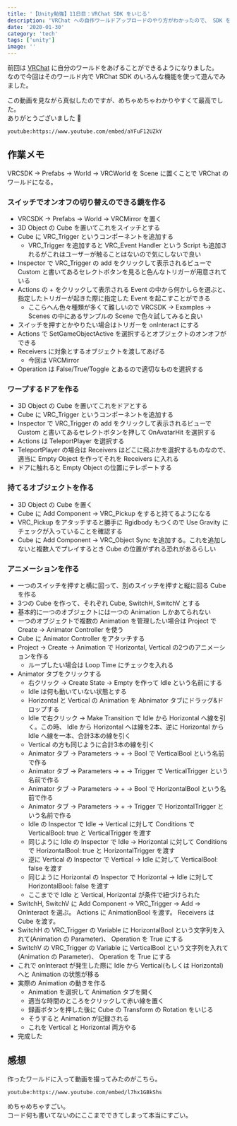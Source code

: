 ```yaml
---
title: '【Unity勉強】11日目：VRChat SDK をいじる'
description: 'VRChat への自作ワールドアップロードのやり方がわかったので、 SDK をいじって色々やってみる。'
date: '2020-01-30'
category: 'tech'
tags: ['unity']
image: ''
---
```


前回は [VRChat](https://www.vrchat.com/) に自分のワールドをあげることができるようになりました。  
なので今回はそのワールド内で VRChat SDK のいろんな機能を使って遊んでみました。

この動画を見ながら真似したのですが、めちゃめちゃわかりやすくて最高でした。  
ありがとうございました :pray:

`youtube:https://www.youtube.com/embed/aYFuF12UZkY`

## 作業メモ

VRCSDK -> Prefabs -> World -> VRCWorld を Scene に置くことで VRChat のワールドになる。

### スイッチでオンオフの切り替えのできる鏡を作る

- VRCSDK -> Prefabs -> World -> VRCMirror を置く
- 3D Object の Cube を置いてこれをスイッチとする
- Cube に VRC_Trigger というコンポーネントを追加する
  - VRC_Trigger を追加すると VRC_Event Handler という Script も追加されるがこれはユーザーが触ることはないので気にしないで良い
- Inspector で VRC_Trigger の add をクリックして表示されるビューで Custom と書いてあるセレクトボタンを見ると色んなトリガーが用意されている
- Actions の + をクリックして表示される Event の中から何かしらを選ぶと、指定したトリガーが起きた際に指定した Event を起こすことができる
  - ここらへん色々種類が多くて難しいので VRCSDK -> Examples -> Scenes の中にあるサンプルの Scene で色々試してみると良い
- スイッチを押すとかやりたい場合はトリガーを onInteract にする
- Actions で SetGameObjectActive を選択するとオブジェクトのオンオフができる
- Receivers に対象とするオブジェクトを渡してあげる
  - 今回は VRCMirror
- Operation は False/True/Toggle とあるので適切なものを選択する

### ワープするドアを作る

- 3D Object の Cube を置いてこれをドアとする
- Cube に VRC_Trigger というコンポーネントを追加する
- Inspector で VRC_Trigger の add をクリックして表示されるビューで Custom と書いてあるセレクトボタンを押して OnAvatarHit を選択する
- Actions は TeleportPlayer を選択する
- TeleportPlayer の場合は Receivers はどこに飛ぶかを選択するものなので、適当に Empty Object を作ってそれを Receivers に入れる
- ドアに触れると Empty Object の位置にテレポートする

### 持てるオブジェクトを作る

- 3D Object の Cube を置く
- Cube に Add Component -> VRC_Pickup をすると持てるようになる
- VRC_Pickup をアタッチすると勝手に Rgidbody もつくので Use Gravity にチェックが入っていることを確認する
- Cube に Add Component -> VRC_Object Sync を追加する。これを追加しないと複数人でプレイするとき Cube の位置がずれる恐れがあるらしい

### アニメーションを作る

- 一つのスイッチを押すと横に回って、別のスイッチを押すと縦に回る Cube を作る
- 3つの Cube を作って、それぞれ Cube, SwitchH, SwitchV とする
- 基本的に一つのオブジェクトには一つの Animation しかあてられない
- 一つのオブジェクトで複数の Animation を管理したい場合は Project で Create -> Animator Controller を使う
- Cube に Animator Controller をアタッチする
- Project -> Create -> Animation で Horizontal, Vertical の2つのアニメーションを作る
  - ループしたい場合は Loop Time にチェックを入れる
- Animator タブをクリックする
  - 右クリック -> Create State -> Empty を作って Idle という名前にする
  - Idle は何も動いていない状態とする
  - Horizontal と Vertical の Animation を Abnimator タブにドラッグ&ドロップする
  - Idle で右クリック -> Make Transition で Idle から Horizontal へ線を引く。この時、 Idle から Horizontal へは線を2本、逆に Horizontal から Idle へ線を一本、合計3本の線を引く
  - Vertical の方も同じように合計3本の線を引く
  - Animator タブ -> Parameters -> + -> Bool で VerticalBool という名前で作る
  - Animator タブ -> Parameters -> + -> Trigger で VerticalTrigger という名前で作る
  - Animator タブ -> Parameters -> + -> Bool で HorizontalBool という名前で作る
  - Animator タブ -> Parameters -> + -> Trigger で HorizontalTrigger という名前で作る
  - Idle の Inspector で Idle -> Vertical に対して Conditions で VerticalBool: true と VerticalTrigger を渡す
  - 同じように Idle の Inspector で Idle -> Horizontal に対して Conditions で HorizontalBool: true と HorizontalTrigger を渡す
  - 逆に Vertical の Inspector で Vertical -> Idle に対して VerticalBool: false を渡す
  - 同じように Horizontal の Inspector で Horizontal -> Idle に対して HorizontalBool: false を渡す
  - ここまでで Idle と Vertical, Horizontal が条件で紐づけられた
- SwitchH, SwitchV に Add Component -> VRC_Trigger -> Add -> OnInteract を選ぶ。 Actions に AnimationBool を渡す。 Receivers は Cube を渡す。
- SwitchH の VRC_Trigger の Variable に HorizontalBool という文字列を入れて(Animation の Parameter)、 Operation を True にする
- SwitchV の VRC_Trigger の Variable に VerticalBool という文字列を入れて(Animation の Parameter)、 Operation を True にする
- これで onInteract が発生した際に Idle から Vertical(もしくは Horizontal) へと Animation の状態が移る
- 実際の Animation の動きを作る
  - Animation を選択して Animation タブを開く
  - 適当な時間のところをクリックして赤い線を置く
  - 録画ボタンを押した後に Cube の Transform の Rotation をいじる
  - そうすると Animation が記録される
  - これを Vertical と Horizontal 両方やる
- 完成した

## 感想

作ったワールドに入って動画を撮ってみたのがこちら。

`youtube:https://www.youtube.com/embed/l7hx1GBkShs`

めちゃめちゃすごい。  
コード何も書いてないのにここまでできてしまって本当にすごい。
